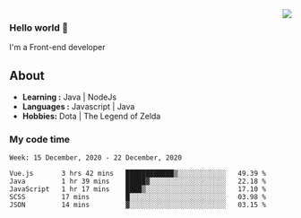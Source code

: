 <img align='right' src="https://github-readme-stats.vercel.app/api?username=jumodada&show_icons=true&theme=vue">

### Hello world 👋

I'm a Front-end developer 
    
## About
-  **Learning :** Java | NodeJs
-  **Languages :** Javascript | Java
-  **Hobbies:** Dota | The Legend of Zelda

### My code time

<!--START_SECTION:waka-->
```text
Week: 15 December, 2020 - 22 December, 2020

Vue.js       3 hrs 42 mins   ████████████▒░░░░░░░░░░░░   49.39 % 
Java         1 hr 39 mins    █████▓░░░░░░░░░░░░░░░░░░░   22.18 % 
JavaScript   1 hr 17 mins    ████▒░░░░░░░░░░░░░░░░░░░░   17.10 % 
SCSS         17 mins         █░░░░░░░░░░░░░░░░░░░░░░░░   03.98 % 
JSON         14 mins         ▓░░░░░░░░░░░░░░░░░░░░░░░░   03.15 % 
```
<!--END_SECTION:waka-->
